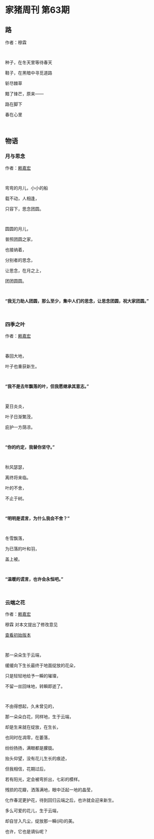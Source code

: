 # 家猪周刊 第63期

## 路

作者：穆霖

<br>

种子，在冬天里等待春天

鞋子，在黑暗中寻觅道路

斩尽棘草

黯了锋芒，原来——

路在脚下

春在心里

<br>

## 物语

### 月与思念

作者：[赖嘉宏](https://github.com/aso-ljh)

<br>

弯弯的月儿，小小的船  

载不动，人相逢，  

只容下，思念团圆。

<br>
  
圆圆的月儿，  

普照团圆之家，

也接纳着，  

分别者的思念，  

让思念，在月之上，  

团团圆圆。

<br>

**“我无力助人团圆，那么至少，集中人们的思念，让思念团圆，祝大家团圆。”**

<br>

### 四季之叶

作者：[赖嘉宏](https://github.com/aso-ljh)

<br>

春回大地，  

叶子也重获新生。

<br>
  
**“我不是去年飘落的叶，但我愿继承其意志。”**

<br>

夏日炎炎，  

叶子日渐繁茂，  

庇护一方荫凉。

<br>

**“你的约定，我替你坚守。”**

<br>

秋风瑟瑟，  

离终将来临。  

叶的不舍，  

不止于树。

<br>

**“明明是谎言，为什么我会不舍？”**

<br>

冬雪飘落，  

为已落的叶和羽，  

盖上被。

<br>
  
**“温暖的谎言，也许会永恒吧。”**

<br>

### 云端之花

作者：[赖嘉宏](https://github.com/aso-ljh)

穆霖 对本文提出了修改意见

[查看初始版本](./云端之花.md)

<br>

那一朵朵生于云端，

缓缓向下生长最终于地面绽放的花朵，

只是轻轻地给予一瞬的璀璨，

不留一丝回味地，转瞬即逝了。

<br>

不由得想起，久未曾见的，

那一朵朵白花，同样地，生于云端，

却是生来就在绽放，在生长，

也同时在凋零，在萎落，

纷纷扬扬，满眼都是朦胧。

抬头仰望，没有花儿生长的痕迹，

但我相信，花期过后，

若有阳光，定会被弯折出，七彩的模样。

残损的花瓣，洒落满地，眼中泛起一地的晶莹，

化作春泥更护花，待到回归云端之后，也许就会迎来新生。

多么可爱的花儿，生于云端，

却自甘入凡尘，绽放那一瞬(间)的美。

也许，它也是谪仙呢？
